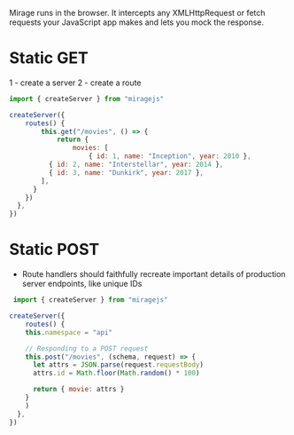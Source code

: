 Mirage runs in the browser. It intercepts any XMLHttpRequest or fetch requests your JavaScript app makes and lets you mock the response.

# Static GET
1 - create a server
2 - create a route

```js
import { createServer } from "miragejs"

createServer({
    routes() {
        this.get("/movies", () => {
            return {
                movies: [
                    { id: 1, name: "Inception", year: 2010 },
          { id: 2, name: "Interstellar", year: 2014 },
          { id: 3, name: "Dunkirk", year: 2017 },
        ],
      }
    })
  },
})
```
# Static POST
- Route handlers should faithfully recreate important details of production server endpoints, like unique IDs

```js
 import { createServer } from "miragejs"

createServer({
    routes() {
    this.namespace = "api"

    // Responding to a POST request
    this.post("/movies", (schema, request) => {
      let attrs = JSON.parse(request.requestBody)
      attrs.id = Math.floor(Math.random() * 100)

      return { movie: attrs }
    }
    )
  },
})
```